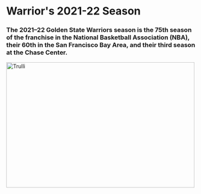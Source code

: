 <html>
<body>

<h1>Warrior's 2021-22 Season</h1>

<h3>The 2021–22 Golden State Warriors season is the 75th season of the franchise in the National Basketball Association (NBA), their 60th in the San Francisco Bay Area, and their third season at the Chase Center.</h3>
<img src="pic_trulli.jpg" alt="Trulli" width="500" height="333"> 
</body>
</html>
